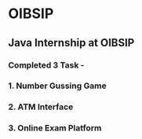 # OIBSIP

## Java Internship at OIBSIP
### Completed 3 Task -
### 1. Number Gussing Game
### 2. ATM Interface
### 3. Online Exam Platform
